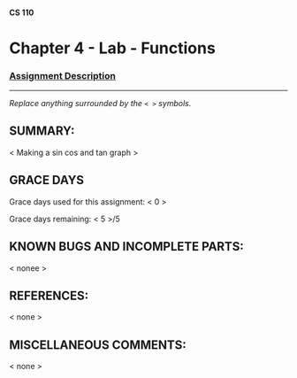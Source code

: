 #### CS 110
# Chapter 4 - Lab - Functions

### [Assignment Description](https://docs.google.com/document/d/1V20D_upUX4MO8YmskKlRB25Yu2pCEv3-h8z4EAfrSno/edit?usp=sharing)

***

_Replace anything surrounded by the `< >` symbols._

## SUMMARY:
 < Making a sin cos and tan graph >

## GRACE DAYS
Grace days used for this assignment: < 0 >

Grace days remaining: < 5 >/5

## KNOWN BUGS AND INCOMPLETE PARTS:
 < nonee >

## REFERENCES:
 < none >

## MISCELLANEOUS COMMENTS:
 < none >
